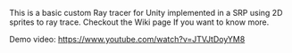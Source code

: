 This is a basic custom Ray tracer for Unity implemented in a SRP using 2D sprites to ray trace.
Checkout the Wiki page If you want to know more.

Demo video:
https://www.youtube.com/watch?v=JTVJtDoyYM8
 
